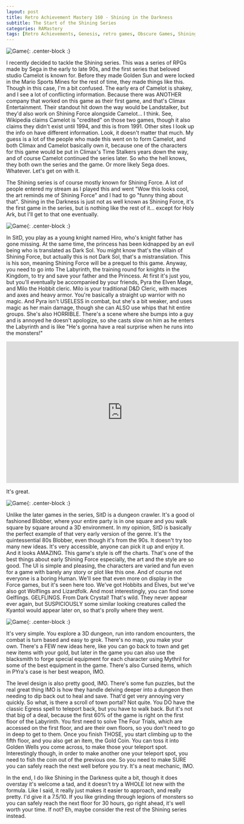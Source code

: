 ```yaml
---
layout: post
title: Retro Achievement Mastery 160 - Shining in the Darkness
subtitle: The Start of the Shining Series
categories: RAMastery
tags: [Retro Achievements, Genesis, retro games, Obscure Games, Shining, Reviews]
---
```



![Game](https://imgur.com/bK2x9Mq.png){: .center-block :}

I recently decided to tackle the Shining series. This was a series of RPGs made by Sega in the early to late 90s, and the first series that beloved studio Camelot is known for. Before they made Golden Sun and were locked in the Mario Sports Mines for the rest of time, they made things like this. Though in this case, I'm a bit confused. The early era of Camelot is shakey, and I see a lot of conflicting information. Because there was ANOTHER company that worked on this game as their first game, and that's Climax Entertainment. Their standout hit down the way would be Landstalker, but they'd also work on Shining Force alongside Camelot... I think. See, Wikipedia claims Camelot is "credited" on those two games, though it also claims they didn't exist until 1994, and this is from 1991. Other sites I look up the info on have different information. Look, it doesn't matter that much. My guess is a lot of the people who made this went on to form Camelot, and both Climax and Camelot basically own it, because one of the characters for this game would be put in Climax's Time Stalkers years down the way, and of course Camelot continued the series later. So who the hell knows, they both own the series and the game. Or more likely Sega does. Whatever. Let's get on with it.

The Shining series is of course mostly known for Shining Force. A lot of people entered my stream as I played this and went "Wow this looks cool, the art reminds me of Shining Force" and I had to go "funny thing about that". Shining in the Darkness is just not as well known as Shining Force, it's the first game in the series, but is nothing like the rest of it... except for Holy Ark, but I'll get to that one eventually.

![Game](https://imgur.com/n8FfB3u.png){: .center-block :}

In SitD, you play as a young knight named Hiro, who's knight father has gone missing. At the same time, the princess has been kidnapped by an evil being who is translated as Dark Sol. You might know that's the villain of Shining Force, but actually this is not Dark Sol, that's a mistranslation. This is his son, meaning Shining Force will be a prequel to this game. Anyway, you need to go into The Labyrinth, the training round for knights in the Kingdom, to try and save your father and the Princess. At first it's just you, but you'll eventually be accompanied by your friends, Pyra the Elven Mage, and Milo the Hobbit cleric. Milo is your traditional D&D Cleric, with maces and axes and heavy armor. You're basically a straight up warrior with no magic. And Pyra isn't USELESS in combat, but she's a bit weaker, and uses magic as her main damage, though she can ALSO use whips that hit entire groups. She's also HORRIBLE. There's a scene where she bumps into a guy and is annoyed he doesn't apologize, so she casts slow on him as he enters the Labyrinth and is like "He's gonna have a real surprise when he runs into the monsters!"

<iframe src="https://clips.twitch.tv/embed?clip=ScaryGlutenFreePepperKlappa-JcZLjQE56UqIRHhq&parent=www.example.com" frameborder="0" allowfullscreen="true" scrolling="no" height="378" width="620"></iframe>

It's great.


![Game](https://imgur.com/krZn5Id.png){: .center-block :}

Unlike the later games in the series, SitD is a dungeon crawler. It's a good ol fashioned Blobber, where your entire party is in one square and you walk square by square around a 3D environment. In my opinion, SitD is basically the perfect example of that very early version of the genre. It's the quintessential 80s Blobber, even though it's from the 90s. It doesn't try too many new ideas. It's very accessible, anyone can pick it up and enjoy it. And it looks AMAZING. This game's style is off the charts. That's one of the best things about early Shining Force especially, the art and the style are so good. The UI is simple and pleasing, the characters are varied and fun even for a game with barely any story or plot like this one. And of course not everyone is a boring Human. We'll see that even more on display in the Force games, but it's seen here too. We've got Hobbits and Elves, but we've also got Wolflings and Lizardfolk. And most interestingly, you can find some Gelflings. GELFLINGS. From Dark Crystal! That's wild. They never appear ever again, but SUSPICIOUSLY some similar looking creatures called the Kyantol would appear later on, so that's prolly where they went.

![Game](https://imgur.com/ZVa9PWS.png){: .center-block :}

It's very simple. You explore a 3D dungeon, run into random encounters, the combat is turn based and easy to grok. There's no map, you make your own. There's a FEW new ideas here, like you can go back to town and get new items with your gold, but later in the game you can also use the blacksmith to forge special equipment for each character using Mythril for some of the best equipment in the game. There's also Cursed items, which in PYra's case is her best weapon, IMO.

The level design is also pretty good, IMO. There's some fun puzzles, but the real great thing IMO is how they handle delving deeper into a dungeon then needing to dip back out to heal and save. That'd get very annoying very quickly. So what, is there a scroll of town portal? Not quite. You DO have the classic Egress spell to teleport back, but you have to walk back. But it's not that big of a deal, because the first 60% of the game is right on the first floor of the Labyrinth. You first need to solve The Four Trials, which are accessed on the first floor, and are their own floors, so you don't need to go in deep to get to them. Once you finish THOSE, you start climbing up to the fifth floor, and you also get an item, the Gold Coin. You can toss it into Golden Wells you come across, to make those your teleport spot. Interestingly though, in order to make another one your teleport spot, you need to fish the coin out of the previous one. So you need to make SURE you can safely reach the next well before you try. It's a neat mechanic, IMO.

In the end, I do like Shining in the Darkness quite a bit, though it does overstay it's welcome a tad, and it doesn't try a WHOLE lot new with the formula. Like I said, it really just makes it easier to approach, and really pretty. I'd give it a 7.5/10. If you like grinding through legions of monsters so you can safely reach the next floor for 30 hours, go right ahead, it's well worth your time. If not? Eh, maybe consider the rest of the Shining series instead.